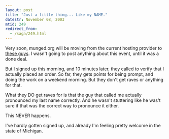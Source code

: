 ```yaml
---
layout: post
title: "Just a little thing... Like my NAME."
datestr: November 08, 2003
mtid: 249
redirect_from:
  - /saga/249.html
---
```


Very soon, munged.org will be moving from the current hosting provider to <a href="http://www.liquidweb.com/" title="Liquid Web Inc.">these guys</a>.  I wasn't going to post anything about this event, until it was a done deal.

But I signed up this morning, and 10 minutes later, they called to verify that I actually placed an order.  So far, they gets points for being prompt, and doing the work on a weekend morning.  But they don't get raves or anything for that.

What they DO get raves for is that the guy that called me actually <span class="reallyreally">pronounced my last name correctly</span>.  And he wasn't stuttering like he was't sure if that was the correct way to pronounce it either.
<p class="reallyreallyreally">This NEVER happens.

I've hardly gotten signed up, and already I'm feeling pretty welcome in the state of Michigan.

